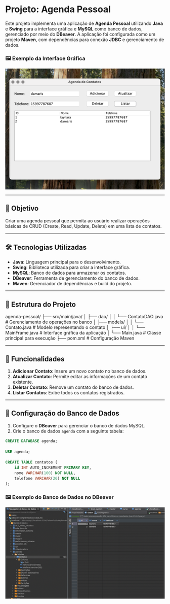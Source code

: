# Projeto: Agenda Pessoal

Este projeto implementa uma aplicação de **Agenda Pessoal** utilizando **Java** e **Swing** para a interface gráfica e **MySQL** como banco de dados, gerenciado por meio do **DBeaver**. A aplicação foi configurada como um projeto **Maven**, com dependências para conexão **JDBC** e gerenciamento de dados.

### 🖼️ Exemplo da Interface Gráfica
![Interface Gráfica](system.png)


---

## 🎯 Objetivo
Criar uma agenda pessoal que permita ao usuário realizar operações básicas de CRUD (Create, Read, Update, Delete) em uma lista de contatos.

---

## 🛠️ Tecnologias Utilizadas

- **Java**: Linguagem principal para o desenvolvimento.
- **Swing**: Biblioteca utilizada para criar a interface gráfica.
- **MySQL**: Banco de dados para armazenar os contatos.
- **DBeaver**: Ferramenta de gerenciamento do banco de dados.
- **Maven**: Gerenciador de dependências e build do projeto.

---

## 📂 Estrutura do Projeto

agenda-pessoal/ 
├── src/main/java/ 
│ 
├── dao/ 
│
│ └── ContatoDAO.java # Gerenciamento de operações no banco 
│ 
├── models/ 
│ 
│ └── Contato.java # Modelo representando o contato 
│ 
├── ui/ 
│ 
│ └── MainFrame.java # Interface gráfica da aplicação 
│ 
└── Main.java # Classe principal para execução 
├── pom.xml # Configuração Maven


---

## 📑 Funcionalidades

1. **Adicionar Contato**: Insere um novo contato no banco de dados.
2. **Atualizar Contato**: Permite editar as informações de um contato existente.
3. **Deletar Contato**: Remove um contato do banco de dados.
4. **Listar Contatos**: Exibe todos os contatos registrados.

---

## 💾 Configuração do Banco de Dados

1. Configure o **DBeaver** para gerenciar o banco de dados MySQL.
2. Crie o banco de dados `agenda` com a seguinte tabela:

```sql
CREATE DATABASE agenda;

USE agenda;

CREATE TABLE contatos (
    id INT AUTO_INCREMENT PRIMARY KEY,
    nome VARCHAR(100) NOT NULL,
    telefone VARCHAR(20) NOT NULL
);
```

### 🖼️ Exemplo do Banco de Dados no DBeaver
![Banco de Dados](database.png)
